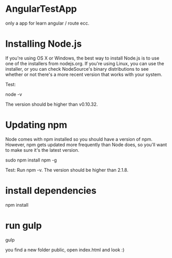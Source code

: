 # AngularTestApp
only a app for learn angular / route ecc.

Installing Node.js
===========

If you're using OS X or Windows, the best way to install Node.js is to use one of the installers from nodejs.org. If you're using Linux, you can use the installer, or you can check NodeSource's binary distributions to see whether or not there's a more recent version that works with your system.

Test: 

   node -v
   

The version should be higher than v0.10.32.

Updating npm
=====

Node comes with npm installed so you should have a version of npm. However, npm gets updated more frequently than Node does, so you'll want to make sure it's the latest version.

   sudo npm install npm -g

Test: Run npm -v. The version should be higher than 2.1.8.

install dependencies
=== 

npm install

run gulp
===

   gulp
   
you find a new folder public, open index.html and look :)

